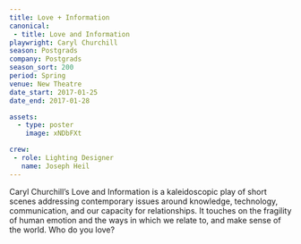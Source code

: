 ```yaml
---
title: Love + Information
canonical:
 - title: Love and Information
playwright: Caryl Churchill
season: Postgrads
company: Postgrads
season_sort: 200
period: Spring
venue: New Theatre
date_start: 2017-01-25
date_end: 2017-01-28

assets:
  - type: poster
    image: xNDbFXt

crew:
 - role: Lighting Designer
   name: Joseph Heil
---
```


Caryl Churchill’s Love and Information is a kaleidoscopic play of short scenes addressing contemporary issues around knowledge, technology, communication, and our capacity for relationships. It touches on the fragility of human emotion and the ways in which we relate to, and make sense of the world. Who do you love?

